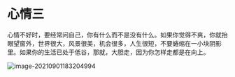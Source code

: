 # 心情三

心情不好时，要经常问自己，你有什么而不是没有什么。如果你觉得不爽，你就抬眼望窗外，世界很大，风景很美，机会很多，人生很短，不要蜷缩在一小块阴影里。如果你的生活已处于低谷，那就，大胆走，因为你怎样走都是在向上。

![image-20210901183204994](http://ooszy.cco.vin/img/blog-note/image-20210901183204994.png?x-oss-process=style/pictureProcess1)